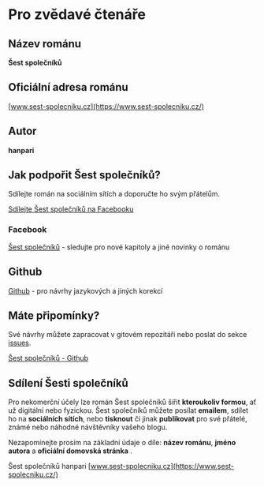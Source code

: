 # Pro zvědavé čtenáře

## Název románu

**Šest společníků**

## Oficiální adresa románu

[www.sest-spolecniku.cz](https://www.sest-spolecniku.cz/)

## Autor

**hanpari**

## Jak podpořit Šest společníků?

Sdílejte román na sociálním sítích a doporučte ho svým přátelům.

<p class="fb-share-button"
    data-href="https://www.sest-spolecniku.cz/"
    data-layout="" data-size=""><a target="_blank"
        href="https://www.facebook.com/sharer/sharer.php?u=https%3A%2F%2Fwww.sest-spolecniku.cz%2F&amp;src=sdkpreparse"
        class="fb-xfbml-parse-ignore">Sdílejte Šest společníků
        na Facebooku</a></p>


### Facebook

[Šest společníků](https://www.facebook.com/sest.spolecniku) - sledujte pro nové kapitoly a jiné novinky o románu

## Github

[Github](https://github.com/hanpari) - pro návrhy jazykových a jiných korekcí


## Máte připomínky?

Své návrhy můžete zapracovat v gitovém repozitáři nebo poslat do sekce [issues](https://github.com/hanpari/sest-spolecniku/issues).

[Šest společníků - Github](https://github.com/hanpari/sest-spolecniku)


## Sdílení Šesti společníků

Pro nekomerční účely lze román Šest společníků šířit **kteroukoliv formou**, ať už digitální nebo fyzickou. Šest společníků můžete posílat **emailem**, sdílet ho na **sociálních sítích**, nebo **tisknout** či jinak **publikovat** pro své přátelé, známé nebo náhodné návštěvníky vašeho blogu.

Nezapomínejte prosím na základní údaje o díle: **název románu**, **jméno autora** a **oficiální domovská stránka** .

Šest společníků
hanpari
[www.sest-spolecniku.cz](https://www.sest-spolecniku.cz/)